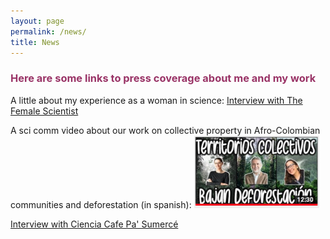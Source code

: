 ```yaml
---
layout: page
permalink: /news/
title: News
---
```


<h3><span style="color: #993366;">Here are some links to press coverage about me and my work</span></h3>

 A little about my experience as a woman in science: <a href="https://thefemalescientist.com/portrait/andrea-paz/826/meet-andrea-paz-a-biologist-focusing-on-species-distributions-and-diversity-in-neotropical-amphibians/">Interview with The Female Scientist </a>


A sci comm video about our work on collective property in Afro-Colombian communities and deforestation (in spanish):
<img src="/images/CienciaCafe.jpg" width="200">  
   
<a href="https://www.youtube.com/watch?v=EXDzZW6zUX8&t=2s"> Interview with Ciencia Cafe Pa' Sumercé </a>




